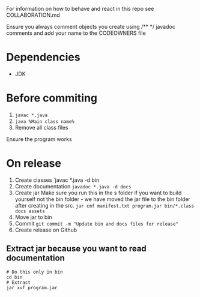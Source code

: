 For information on how to behave and react in this repo see COLLABORATION.md

Ensure you always comment objects you create using /** */ javadoc comments and add your name to the CODEOWNERS file 
# Dependencies
+ JDK
# Before commiting
1. `javac *.java`
2. `java %Main class name%`
3. Remove all class files

Ensure the program works
# On release
1. Create classes `javac *.java -d bin
1. Create documentation `javadoc *.java -d docs`
2. Create jar
Make sure you run this in the s folder if you want to build yourself not the bin folder - we have moved the jar file to the bin folder after creating in the src.
` jar cmf manifest.txt program.jar bin/*.class docs assets `
3. Move jar to bin
4. Commit `git commit -m "Update bin and docs files for release"`
3. Create release on Github


## Extract jar because you want to read documentation
``` shell
# Do this only in bin
cd bin
# Extract
jar xvf program.jar
```
